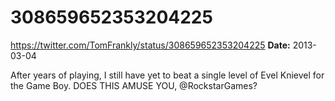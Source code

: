 # 308659652353204225
https://twitter.com/TomFrankly/status/308659652353204225
**Date:** 2013-03-04

After years of playing, I still have yet to beat a single level of Evel Knievel for the Game Boy. DOES THIS AMUSE YOU, @RockstarGames?
